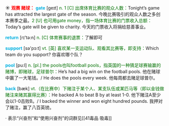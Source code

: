 ☀ <font color="red">**观赛 赌球：**</font>
<font color="sky blue">**gate**</font> [ɡeɪt] 
<font color="rgb(227, 108, 9)">n. 1 [C] 出席体育比赛的观众人数：</font>Tonight’s game has attracted the largest gate of the season. 今晚比赛吸引的观众人数之多创本赛季之最。<font color="rgb(227, 108, 9)">2 [U] 也可用gate money，指一场体育比赛的门票收入总额：</font>Today’s gate will be given to charity. 今天的门票收入将捐给慈善事业。

<font color="sky blue">**return**</font> [rɪ'tə:n] 
<font color="rgb(227, 108, 9)">n. [C] 体育赛事的退票：</font>了解即可

<font color="sky blue">**support**</font> [sə'pɔ:t] 
<font color="rgb(227, 108, 9)">vt. [英] 喜欢某一支运动队、观看其比赛等，即支持：</font>Which team do you support? 你喜欢哪个队？

<font color="sky blue">**pool**</font> [pu:l] 
<font color="rgb(227, 108, 9)">n. [pl.] the pools也叫football pools，指英国的一种猜足球赛输赢的赌博，即赌球，足球普尔：</font>He’s had a big win on the football pools. 他在赌球中赢了一大笔钱。/ He does the pools every week. 他每周都去赌足球普尔。

<font color="sky blue">**back**</font> [bæk] 
<font color="rgb(227, 108, 9)">vt.（在比赛中）下赌注于某个人、某支队伍或某匹马等（即以金钱做赌注来赌其赢得比赛）：</font>He backed A to beat B by at least 1-0. 他下赌注A至少会以1-0击败B。/ I backed the winner and won eight hundred pounds. 我押对了赌注，赢了八百英镑。 

· 表示“兴奋剂”和“使用兴奋剂”的词群见[[41毒品 吸毒]]
